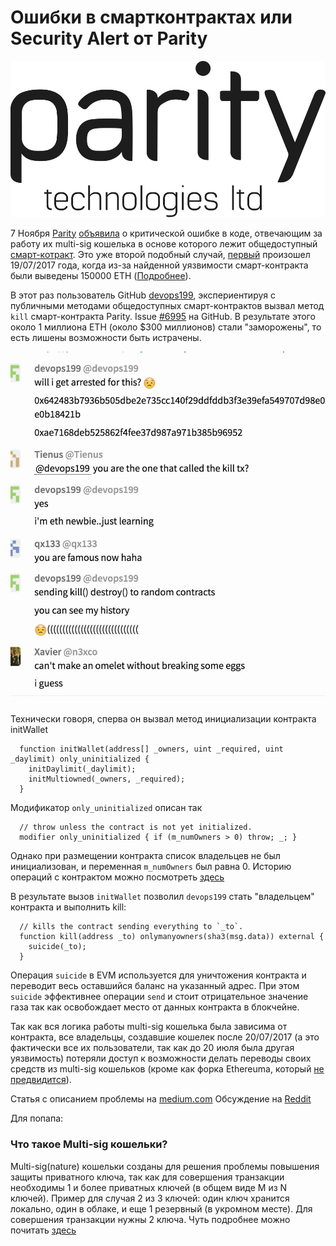 # Ошибки в смартконтрактах или Security Alert от Parity 

![Parity](paritytech-hero-lg.png)

7 Ноября [Parity](https://paritytech.io) [объявила](https://paritytech.io/blog/security-alert.html) о критической ошибке в коде, отвечающим за работу их multi-sig кошелька в основе которого лежит общедоступный [смарт-котракт](https://github.com/paritytech/parity/blob/master/js/src/contracts/snippets/enhanced-wallet.sol). Это уже второй подобный случай, [первый](https://paritytech.io/blog/security-alert-high-2.html) произошел 19/07/2017 года, когда из-за найденной уязвимости смарт-контракта были выведены 150000 ETH ([Подробнее](https://habrahabr.ru/post/333754/)).

В этот раз пользователь GitHub [devops199](https://github.com/devops199), экспериентируя с публичными методами общедоступных смарт-контрактов вызвал метод `kill` смарт-контракта Parity. Issue [#6995](https://github.com/paritytech/parity/issues/6995) на GitHub. В результате этого около 1 миллиона ETH (около $300 миллионов) стали "заморожены", то есть лишены возможности быть истрачены.

![devops199](devops199.jpg)

Технически говоря, сперва он вызвал метод инициализации контракта initWallet
```
  function initWallet(address[] _owners, uint _required, uint _daylimit) only_uninitialized {
    initDaylimit(_daylimit);
    initMultiowned(_owners, _required);
  }
```
Модификатор `only_uninitialized` описан так
```
  // throw unless the contract is not yet initialized.
  modifier only_uninitialized { if (m_numOwners > 0) throw; _; }
```

Однако при размещении контракта список владельцев не был инициализован, и переменная `m_numOwners` был равна 0. Историю операций с контрактом можно посмотреть [здесь](https://etherscan.io/address/0x863df6bfa4469f3ead0be8f9f2aae51c91a907b4)

В результате вызов `initWallet` позволил `devops199` стать "владельцем" контракта и выполнить kill:
```
  // kills the contract sending everything to `_to`.
  function kill(address _to) onlymanyowners(sha3(msg.data)) external {
    suicide(_to);
  }
```

Операция `suicide` в EVM используется для уничтожения контракта и переводит весь оставшийся баланс на указанный адрес. При этом `suicide` эффективнее операции `send` и стоит отрицательное значение газа так как освобождает место от данных контракта в блокчейне.

Так как вся логика работы multi-sig кошелька была зависима от контракта, все владельцы, создавшие кошелек после 20/07/2017 (а это фактически все их пользователи, так как до 20 июля была другая уязвимость) потеряли доступ к возможности делать переводы своих средств из multi-sig кошельков (кроме как форка Ethereuma, который [не предвидится](https://twitter.com/VitalikButerin/status/928172344631115776)).

Статья с описанием проблемы на [medium.com](https://blog.springrole.com/parity-multi-sig-wallets-funds-frozen-explained-768ac072763c)
Обсуждение на [Reddit](https://www.reddit.com/r/ethereum/comments/7bchez/parity_multisig_wallets_deployed_after_730_issue/)



Для попапа:
### Что такое Multi-sig кошельки?
Multi-sig(nature) кошельки созданы для решения проблемы повышения защиты приватного ключа, так как для совершения транзакции необходимы 1 и более приватных ключей (в общем виде M из N ключей). Пример для случая 2 из 3 ключей: один ключ хранится локально, один в облаке, и еще 1 резервный (в укромном месте). Для совершения транзакции нужны 2 ключа. Чуть подробнее можно почитать [здесь](https://99bitcoins.com/what-is-multi%C2%ADsig-bitcoin-wallet-should-you-using-one/)



